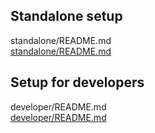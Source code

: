 ## Standalone setup
standalone/README.md   
[standalone/README.md](https://github.com/stts-se/pronlex/blob/master/install/standalone)

## Setup for developers
developer/README.md   
[developer/README.md   ](https://github.com/stts-se/pronlex/blob/master/install/developer)


